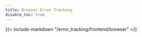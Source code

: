 ```yaml
---
title: Browser Error Tracking
disable_toc: true
---
```


{{< include-markdown "/error_tracking/frontend/browser" >}}
